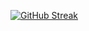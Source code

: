 [![GitHub Streak](https://streak-stats.demolab.com?user=jesas0&locale=pt_BR&date_format=j%20M%5B%20Y%5D&mode=weekly)](https://git.io/streak-stats)
